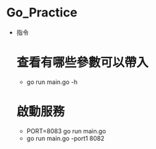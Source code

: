 # Go_Practice
 - 指令
    # 查看有哪些參數可以帶入
    - go run main.go -h
    # 啟動服務
    - PORT=8083 go run main.go
    - go run main.go -port1 8082

